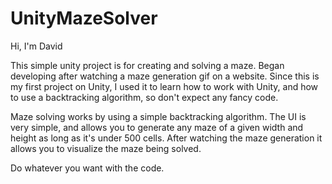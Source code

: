 # UnityMazeSolver
Hi, I'm David

This simple unity project is for creating and solving a maze.
Began developing after watching a maze generation gif on a website.
Since this is my first project on Unity, I used it to learn how to work with Unity, and how to use a backtracking algorithm, so don't expect any fancy code.

Maze solving works by using a simple backtracking algorithm. 
The UI is very simple, and allows you to generate any maze of a given width and height as long as it's under 500 cells.
After watching the maze generation it allows you to visualize the maze being solved.

Do whatever you want with the code.
